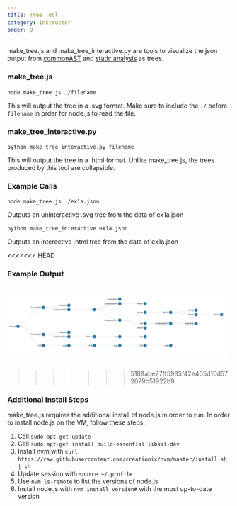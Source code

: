```yaml
---
title: Tree Tool
category: Instructor
order: 9
---
```


make_tree.js and make_tree_interactive.py are tools to visualize the json output from [commonAST](/intstructor/commonAST.md) and [static analysis](/instructor/static_analysis.md) as trees.


### make_tree.js

```
node make_tree.js ./filename
```

This will output the tree in a .svg format. Make sure to include the ```./``` before ```filename``` in order for node.js to read the file.


### make_tree_interactive.py

```
python make_tree_interactive.py filename
```

This will output the tree in a .html format. Unlike make_tree.js, the trees produced by this tool are collapsible.

### Example Calls

```
node make_tree.js ./ex1a.json
```
Outputs an uninteractive .svg tree from the data of ex1a.json

```
python make_tree_interactive ex1a.json
```
Outputs an interactive .html tree from the data of ex1a.json

<<<<<<< HEAD
### Example Output

![](/images/ex_tree.png)
=======
>>>>>>> 5188abe77ff5985f42e405d10d572079b51922b9

### Additional Install Steps
make_tree.js requires the additional install of node.js in order to run. In order to install node.js on the VM, follow these steps:
1. Call ```sudo apt-get update```
2. Call ```sudo apt-get install build-essential libssl-dev```
3. Install nvm with ```curl https://raw.githubusercontent.com/creationix/nvm/master/install.sh | sh```
4. Update session with ```source ~/.profile```
5. Use ```nvm ls-remote``` to list the versions of node.js
6. Install node.js with ```nvm install version#``` with the most up-to-date version
